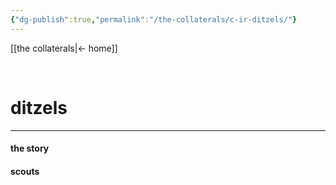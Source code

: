 ```yaml
---
{"dg-publish":true,"permalink":"/the-collaterals/c-ir-ditzels/"}
---
```



[[the collaterals\|← home]]

<br>

# ditzels
---

#### the story



#### scouts
